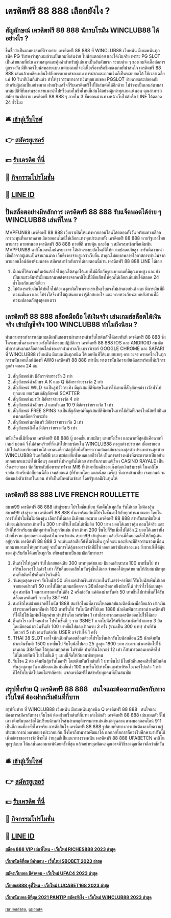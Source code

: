 # เครดิตฟรี 88 888 เลือกยังไง ?
## สัญลักษณ์ เครดิตฟรี 88 888 นักรบโรมัน WINCLUB88 ได้อย่างไร ?
ขึ้นชื่อว่าเป็นเกมหาสมบัติจากค่าย เครดิตฟรี 88 888 ที่ WINCLUB88 เว็บพนัน มีเกมพนันทุกชนิด PG รับรองว่าทุกเกมล้วนเป็นเกมที่เล่นง่าย โบนัสแตกบ่อย และได้เงินจริง เพราะ PG SLOT เป็นค่ายเกมที่เน้นความสนุกและคุ้มค่าสำหรับผู้เล่นมาเป็นอันดับแรก ระบบต่าง ๆ ของเกมจึงเอื้อต่อการถูกรางวัล มีฟีเจอร์โบนัสหลายแบบ แต่ละเกมก็จะมีเนื้อเรื่องหรือธีมของเกมที่น่าสนใจ เครดิตฟรี 88 888 เล่นแล้วเพลิดเพลินไปกับบรรยากาศของเกม การฝากและถอนเงินก็เป็นระบบออโต้ ใช้เวลาเฉลี่ยแค่ 10 วินาทีเงินก็เข้าแล้ว ทำให้ธุรกรรมทางการเงินทุกแบบของ PGSLOT ง่ายดายและปลอดภัยสำหรับผู้เล่นเป็นอย่างมาก ฝากเงินเสร็จก็รับเครดิตฟรีไปใช้เล่นต่อได้อีกด้วย ไม่ว่าจะเป็นเกมส์ตามล่าหาสมบัติที่ทีมงานของเราแนะนำไปหรือเกมในธีมไหนก็เล่นได้อย่างคุ้มค่าทุกเกมแน่นอน คุณสามารถสมัครสมาชิกง่าย เครดิตฟรี 88 888 ๆ ภายใน 3 ขั้นตอนผ่านทางหน้าเว็บไซต์หรือ LINE ได้ตลอด 24 ชั่วโมง

## 🛎 [เข้าสู่เว็บไซต์](https://bit.ly/3SdLNi2)
## 👉 [สมัครยูเซอร์](https://bit.ly/3SdLNi2)
## 💵 [รับเครดิต ที่นี่](https://bit.ly/3dyRKHj)
## 👑 [กิจกรรมโปรโมชั่น](https://bit.ly/3dyRKHj)
## 📱 [LINE ID](https://bit.ly/3dyRKHj)

## ปั่นสล็อตอย่างมีหลักการ เครดิตฟรี 88 888 รับแจ็คพอตได้ง่าย ๆ WINCLUB88 เล่นที่ไหน ?
MVPFUN88 เครดิตฟรี 88 888 เว็บเราเปิดให้แทงหวยออนไลน์ได้ตลอดทั้งวัน พร้อมทางเลือกการลงทุนที่หลากหลาย มีหวยออนไลน์ให้เลือกแทงทุกประเภททั้ง เครดิตฟรี 88 888 หวยรัฐบาลไทย หวยลาว หวยฮานอย เครดิตฟรี 88 888 หวยยี่กี หวยหุ้น และอื่น ๆ สมัครสมาชิกเพื่อเดิมพัน MVPFUN88 คาสิโนออนไลน์ครบวงจร ได้ผ่านระบบอัตโนมัติให้ความปลอดภัยสูง การันตีความน่าเชื่อถือจากผู้เล่นเป็นจำนวนมาก เว็บดีราคาจ่ายสูงกว่าเว็บอื่น ถ้าคุณไม่อยากพลาดโอกาสการทำเงินจากหวยออนไลน์ต้องห้ามพลาด สมัครสมาชิกกับเราได้เลยตอนนี้ผ่าน เครดิตฟรี 88 888 LINE ได้เลย
1. มีเกมที่ให้ความตื่นเต้นเร้าใจให้คุณได้สนุกได้แบบไม่มีกั๊กกับรูปแบบเกมที่มีคุณภาพสูง และ ยังเป็นเกมระดับพรีเมี่ยมมากมายส่งตรงจากคาสิโนที่มีชื่อเสียงให้คุณได้เลือกเล่นกันได้ตลอด 24 ชั่วโมงกันเลยทีเดียว
2. ไม่ต้องรอรับเงินได้ทันใจไม่ต้องหงุดหงิดใจเพราะเราเป็นเว็บตรงไม่ผ่านเอเย่นต์ และ มีการเงินที่มีความมั่นคง และ โปร่งใสจึงทำให้ผู้เล่นของเรารู้สึกสบายใจ และ หายห่วงกับระบบหลังบ้านที่มีความปลอดภัยสูงสุดของเรา

## เครดิตฟรี 88 888 สล็อตมือถือ ได้เงินจริง เล่นเกมส์สล็อตได้เงินจริง เข้าบัญชีจริง 100 WINCLUB88 ทำไมถึงนิยม ?
ท่านสามารถทำการเล่นเกมเดิมพันของเราผ่านทางหน้าเว็บไซต์หลักได้เลยทันที เครดิตฟรี 88 888 ซึ่งในระบบนั้นสามารถรองรับได้ทั้งระบบปฏิบัติการ เครดิตฟรี 88 888 IOS และ ANDROID สมาชิกทำการเล่นเกมสล็อตออนไลน์ของเราผ่านทางเว็บเบราว์เซอร์ GOOGLE CHROME และ SAFARI  ที่ WINCLUB88 เว็บพนัน มีเกมพนันทุกชนิด ได้เลยทันทีได้แบบสบายๆ ครบวงจร ครบเครื่องในทุกการพนันออนไลน์ต้องที่ AW8 เครดิตฟรี 88 888 เท่านั้น ทางเรานั้นมีความยินดีและพร้อมให้บริการลูกค้า ตลอด 24 ชม.
1. สัญลักษณ์ม้า มีอัตราจ่ายรางวัล 3 เท่า
2. สัญลักษณ์ตัวอักษร A K และ Q มีอัตราจ่ายรางวัล 2 เท่า
3. สัญลักษณ์ WILD จะเป็นรูปวัวกระทิง มีคุณสมบัติพิเศษในการใช้แทนที่สัญลักษณ์รางวัลทั่วไปทุกแบบ ยกเว้นแค่สัญลักษณ์ SCATTER
4. สัญลักษณ์หมาป่า มีอัตราจ่ายรางวัล 4 เท่า
5. สัญลักษณ์ตัวอักษร J และตัวเลข 10 9 มีอัตราจ่ายรางวัล 1 เท่า
6. สัญลักษณ์ FREE SPINS จะเป็นสัญลักษณ์ที่คุณสมบัติพิเศษในการใช้เปิดฟีเจอร์โบนัสฟรีสปินของเกมสล็อตวัวกระทิง
7. สัญลักษณ์นกอินทรี มีอัตราจ่ายรางวัล 3 เท่า
8. สัญลักษณ์สิงโต มีอัตราจ่ายรางวัล 5 เท่า

หนังเรื่องนี้มีทั้งฉาก เครดิตฟรี 88 888 บู๊ แอคชั่น แบบมันๆ แทบทั้งเรื่อง และฉากที่สุดมันคือฉากที่ เจมส์ บอนด์ วิ่งไล่ล่าคนร้ายที่วิ่งเข้าไปหลบซ่อนใน WINCLUB88 กงสุลต่างประเทศ เมื่อเขาแอบเข้าไปแล้วเขาจับคนร้ายได้ เขาคนเดียวต่อสู้กับทีมรักษาความปลอดภัยของกงสุลต่างประเทศจนสุดท้าย WINCLUB88 วินคลับ88 เละเทะย่อยยับทั้งหมดเลยก็ว่าได้ เป็นการสร้างหนังที่ตระการตาเป็นอย่างมากอยากแนะนำให้เพื่อนๆ ลองเข้าไปหาดูกันได้เลย
สำหรับภาพยนต์เรื่อง CASINO RAYALE เป็นเรื่องรายวของ นักสืบระดับมือพระกาฬจาก MI6 ที่เข้ามาสืบคดีของแก๊งฟอกเงินข้ามชาติ ในคาสิโนรอยัล สำหรับนักสืบคนนี้คือ เจมส์บอนด์ (ที่รับบทโดย แดลเนียล เคร็ค) ซึ่งการเข้ามาสืบ เจมบอนด์ จะต้องแฝงตัวเข้ามาในบ่อน ทำทีเป็นนักพนันเข้ามา โดยรัฐบาลมีเงินทุนให้

## เครดิตฟรี 88 888 LIVE FRENCH ROULLETTE
สบาย99 เครดิตฟรี 88 888 เข้าสู่ระบบ โปรโมชั่นเพียบ จัดเต็มในทุกวัน รับได้เลย ไม่ต้องลุ้นสบาย99 เข้าสู่ระบบ เครดิตฟรี 88 888 ยังมาพร้อมกับมีโปรโมชั่นมาให้กับทุกท่านมากมาย โดยในการรับโปรโมชั่นไม่ต้องลุ้น เลือกรับได้เลย มีเพียบเยอะมาก เครดิตฟรี 88 888 สำหรับสมาชิกใหม่ เพียงแค่ฝากแรกเข้ามาใน 300 บาทก็รับโบนัสได้เพิ่มอีก 100 บาท บอกได้เลยว่าคุ้ม ถอนได้จริง และยังมีให้สำหรับสมาชิกทุกท่านในทุกวันเช่น ฝากเข้ามา 200 ขึ้นไปก็รับเพิ่มไปได้อีก 2 บอกได้เลยว่ายิ่งฝากยิ่งรวย สุดยอดความคุ้มค่าในการเข้าเล่น สบาย99 เข้าสู่ระบบ แล้วยังจะมีคืนยอดเสียให้กับผู้เล่นอยู่ทุกวัน เครดิตฟรี 88 888 3 จะเล่นแล้วเสียก็ยังได้เงินคืน ถูกใจแน่ และยังจะมีกิจกรรมชวนเพื่อนมากมายเอามาให้ทุกท่านอยู่ จะเป็นการได้ลุ้นของรางวัลที่มีให้ บอกเลยว่ามีแต่ของแพง ยิ่งชวนยิ่งได้ลุ้นของ ลุ้นรับกันได้เลยในทุกวัน เพียงเข้ามาเป็นสมาชิกกับทางเรา
1. คืนกำไรให้ลูกค้า รับไปเลยยอดเสีย 300 บาททุกค่ายเกม มียอดเสียสะสม 100 บาทขึ้นไป ทำเทิร์นโอเวอร์ไปแล้ว1 เท่า ก็รับคืนยอดเสียในวันรุ่งขึ้นได้เลย จ่ายออโต้ทุกค่ายเกมให้กับสมาชิกทุกคนที่สมัครโปรคืนกำไรเงินดีนี้
2. วันหยุดสุดหรรษา รับโบนัส 50 เพียงแค่ฝากเงินเข้าระบบในวันเสาร์-อาทิตย์ก็รับโบนัสเพิ่มไปเลยจากยอดฝากฟรี 50 เอาไปใช้เล่นเกมสล็อตจาก 38สล็อตหรือเกมยิงปลาก็ได้ ทำกำไรได้แบบสุดคุ้ม สมาชิก 1 คนสามารถกดรับได้ถึง 2 ครั้งต่อวัน แค่ต้องฝากขั้นต่ำ 50 บาทขึ้นไปเท่านั้นก็ได้รับสล็อตเครดิตฟรี จากเว็บ 38THAI
3. สมาชิกใหม่ฝากแรกฟรีโบนัส 1888 สมาชิกใหม่ที่ดาวน์โหลดแอปและติดตั้งลงมือถือแล้ว ฝากเงินเข้าระบบครั้งแรกขั้นต่ำ 100 บาทขึ้นไป รับโบนัสฟรีไปเลย 1888 นักเดิมพันสามารถนำเครดิตฟรีที่ได้ไปใช้เดิมพันได้ทุกค่าย ทำเทิร์นโอเวอร์เพียง 1 เท่าก็สามารถถอนเครดิตออกไปใช้ได้เลย
4. คืนกำไร เอาใจคนฝาก โปรโมชั่นดี ๆ จาก 38NET แจกโบนัสให้ฟรีกับสมาชิกที่ฝากครบ 3 บิล โดยมียอดฝากเงินขั้นต่ำ 100 บาทขึ้นไปและฝากครบ 3 ครั้ง (รวมเป็น 300 บาท) ทำเทิร์นโอเวอร์ 5 เท่า เล่นวันต่อวัน USER แจ้งรับได้ 1 ครั้ง
5. THAI 38 SLOT เอาใจนักเดิมพันคอสล็อตด้วยโปรโมชั่นฝากรับโบนัสสล็อต 25 นักเดิมพันฝากเงินขั้นต่ำ 1500 บาทขึ้นไป รับโบนัสไปเลย 25 สูงสุด 1800 บาท สามารถนำเครดิตไปใช้เล่นเกม 38สล็อต ได้ทุกเกมทุกค่าย ไม่จำกัด ทำเทิร์นโอเวอร์ 12 เท่า ก็สามารถถอนเครดิตไปใช้ได้เลยทันที โปรโมชั่นดี ๆ แบบนี้จัดให้กับสมาชิกทุกคน
6. รับโชค 2 ต่อ เดิมพันลุ้นรับโชคฟรี โดยเดิมพันเริ่มต้นที่ 1 บาทขึ้นไป มีโบนัสคืนยอดเสียให้นักเดิมพันสูงสุดทุกวัน แค่มียอดเดิมพันขั้นต่ำ 100 บาทขึ้นไปเท่านั้นและทำเทิร์นโอเวอร์ไปแล้ว 1 เท่า ก็ได้รับโบนัสไปเลยไม่จำกัดค่าย แจกเครดิตฟรีให้สำหรับทุกคนที่เป็นสมาชิก

## สรุปทิ้งท้าย Q เครดิตฟรี 88 888   สนใจและต้องการสมัครกับทาง เว็บไซต์ ต้องฝากเริ่มต้นที่กี่บาท
สรุปทิ้งท้าย ที่ WINCLUB88 เว็บพนัน มีเกมพนันทุกชนิด Q เครดิตฟรี 88 888   สนใจและต้องการสมัครกับทาง เว็บไซต์ ต้องฝากเริ่มต้นที่กี่บาท เก่งไม่กลัว เครดิตฟรี 88 888 เล่นหมดตัวก็ไม่เอา เดิมพันบอลข้อได้เปรียบด้านกำไรส่งผ่านพฤติกรรมการเล่นอันชาญฉลาด แทงบอลออนไลน์ 911 เป็นอีกเกมที่อาศัยไหวพริบ การตัดสินใจ เครดิตฟรี 88 888 รูปแบบทิศทางการเล่นต้องอาศัยความรู้ ประสบการณ์ หลายอย่างประกอบกัน ซึ่งใครก็สามารถพัฒนาได้ ฉกฉวยโอกาสก็ควรรีบศึกษามาปรับใช้ เพิ่มอัตราของรางวัลที่จะได้ ง่ายสุดก็เป็นแนวทางวางพนัน เครดิตฟรี 88 888 UFABETCN คาสิโนทุกรูปแบบ ให้ผลนั้นออกมาแพ้น้อยครั้งที่สุด แล้วอย่าหยุดพัฒนาคุณอาจมีวิธีของคุณที่อาจดีกว่าสักวัน

## 🛎 [เข้าสู่เว็บไซต์](https://bit.ly/3SdLNi2)
## 👉 [สมัครยูเซอร์](https://bit.ly/3SdLNi2)
## 💵 [รับเครดิต ที่นี่](https://bit.ly/3dyRKHj)
## 👑 [กิจกรรมโปรโมชั่น](https://bit.ly/3dyRKHj)
## 📱 [LINE ID](https://bit.ly/3dyRKHj)

#### [สล็อต 888 VIP เล่นที่ไหน - เว็บใหม่ RICHES888 2023 ล่าสุด](https://atom.io/themes/สล็อต%20888%20vip%20เล่นที่ไหน%20-%20เว็บใหม่%20riches888%202023%20ล่าสุด)
#### [เว็บพนันดีที่สุด มีคำตอบ - เว็บใหม่ SBOBET 2023 ล่าสุด](https://atom.io/themes/เว็บพนันดีที่สุด%20มีคำตอบ%20-%20เว็บใหม่%20sbobet%202023%20ล่าสุด)
#### [สมัครเว็บบอล มีคำตอบ - เว็บใหม่ UFAC4 2023 ล่าสุด](https://atom.io/themes/สมัครเว็บบอล%20มีคำตอบ%20-%20เว็บใหม่%20ufac4%202023%20ล่าสุด)
#### [เว็บบอล888 ดูที่ไหน - เว็บใหม่ LUCABET168 2023 ล่าสุด](https://atom.io/themes/เว็บบอล888%20ดูที่ไหน%20-%20เว็บใหม่%20lucabet168%202023%20ล่าสุด)
#### [เว็บพนันบอล ดีที่สุด 2021 PANTIP สมัครยังไง - เว็บใหม่ WINCLUB88 2023 ล่าสุด](https://atom.io/themes/เว็บพนันบอล%20ดีที่สุด%202021%20pantip%20สมัครยังไง%20-%20เว็บใหม่%20winclub88%202023%20ล่าสุด)

[ผลบอลล่าสุด](https://siamsport.tv "ผลบอลล่าสุด"), [ดูบอลสด](https://siamsport.tv/ดูบอลสด "ดูบอลสด")